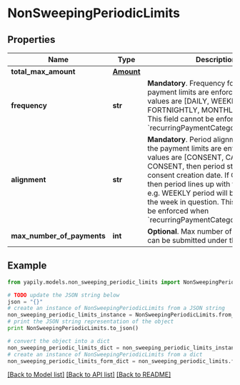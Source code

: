 # NonSweepingPeriodicLimits


## Properties
Name | Type | Description | Notes
------------ | ------------- | ------------- | -------------
**total_max_amount** | [**Amount**](Amount.md) |  | 
**frequency** | **str** | __Mandatory__. Frequency for which the payment limits are enforced. Allowed values are [DAILY, WEEKLY, FORTNIGHTLY, MONTHLY, YEARLY]. This field cannot be enforced when &#x60;recurringPaymentCategory&#x3D;ONGOING&#x60;. | [optional] 
**alignment** | **str** | __Mandatory__. Period alignment for which the payment limits are enforced. Allowed values are [CONSENT, CALENDAR]. If CONSENT, then period starts on consent creation date. If CALENDAR, then period lines up with the frequency e.g. WEEKLY period will begin at start of the week in question. This field cannot be enforced when &#x60;recurringPaymentCategory&#x3D;ONGOING&#x60;. | [optional] 
**max_number_of_payments** | **int** | __Optional__. Max number of payments that can be submitted under this period. | [optional] 

## Example

```python
from yapily.models.non_sweeping_periodic_limits import NonSweepingPeriodicLimits

# TODO update the JSON string below
json = "{}"
# create an instance of NonSweepingPeriodicLimits from a JSON string
non_sweeping_periodic_limits_instance = NonSweepingPeriodicLimits.from_json(json)
# print the JSON string representation of the object
print NonSweepingPeriodicLimits.to_json()

# convert the object into a dict
non_sweeping_periodic_limits_dict = non_sweeping_periodic_limits_instance.to_dict()
# create an instance of NonSweepingPeriodicLimits from a dict
non_sweeping_periodic_limits_form_dict = non_sweeping_periodic_limits.from_dict(non_sweeping_periodic_limits_dict)
```
[[Back to Model list]](../README.md#documentation-for-models) [[Back to API list]](../README.md#documentation-for-api-endpoints) [[Back to README]](../README.md)


